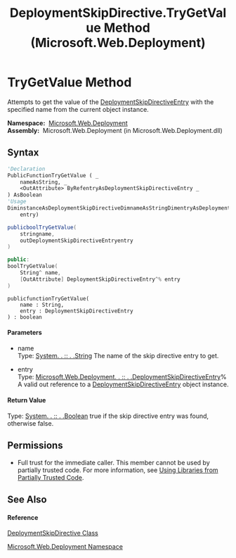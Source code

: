 ﻿---
title: DeploymentSkipDirective.TryGetValue Method  (Microsoft.Web.Deployment)
TOCTitle: TryGetValue Method
ms:assetid: M:Microsoft.Web.Deployment.DeploymentSkipDirective.TryGetValue(System.String,Microsoft.Web.Deployment.DeploymentSkipDirectiveEntry@)
ms:mtpsurl: https://msdn.microsoft.com/en-us/library/microsoft.web.deployment.deploymentskipdirective.trygetvalue(v=VS.90)
ms:contentKeyID: 20209069
ms.date: 05/02/2012
mtps_version: v=VS.90
f1_keywords:
- Microsoft.Web.Deployment.DeploymentSkipDirective.TryGetValue
dev_langs:
- CSharp
- JScript
- VB
- c++
api_location:
- Microsoft.Web.Deployment.dll
api_name:
- Microsoft.Web.Deployment.DeploymentSkipDirective.TryGetValue
api_type:
- Managed
topic_type:
- apiref
- kbSyntax
product_family_name: VS
ROBOTS: INDEX,FOLLOW
---

# TryGetValue Method

Attempts to get the value of the [DeploymentSkipDirectiveEntry](deploymentskipdirectiveentry-class-microsoft-web-deployment.md) with the specified name from the current object instance.

**Namespace:**  [Microsoft.Web.Deployment](microsoft-web-deployment-namespace.md)  
**Assembly:**  Microsoft.Web.Deployment (in Microsoft.Web.Deployment.dll)

## Syntax

``` vb
'Declaration
PublicFunctionTryGetValue ( _
    nameAsString, _
    <OutAttribute> ByRefentryAsDeploymentSkipDirectiveEntry _
) AsBoolean
'Usage
DiminstanceAsDeploymentSkipDirectiveDimnameAsStringDimentryAsDeploymentSkipDirectiveEntryDimreturnValueAsBooleanreturnValue = instance.TryGetValue(name, _
    entry)
```

``` csharp
publicboolTryGetValue(
    stringname,
    outDeploymentSkipDirectiveEntryentry
)
```

``` c++
public:
boolTryGetValue(
    String^ name, 
    [OutAttribute] DeploymentSkipDirectiveEntry^% entry
)
```

``` jscript
publicfunctionTryGetValue(
    name : String, 
    entry : DeploymentSkipDirectiveEntry
) : boolean
```

#### Parameters

  - name  
    Type: [System. . :: . .String](https://msdn.microsoft.com/en-us/library/s1wwdcbf\(v=vs.90\))  
    The name of the skip directive entry to get.  

<!-- end list -->

  - entry  
    Type: [Microsoft.Web.Deployment. . :: . .DeploymentSkipDirectiveEntry](deploymentskipdirectiveentry-class-microsoft-web-deployment.md)%  
    A valid out reference to a [DeploymentSkipDirectiveEntry](deploymentskipdirectiveentry-class-microsoft-web-deployment.md) object instance.  

#### Return Value

Type: [System. . :: . .Boolean](https://msdn.microsoft.com/en-us/library/a28wyd50\(v=vs.90\))  
true if the skip directive entry was found, otherwise false.  

## Permissions

  - Full trust for the immediate caller. This member cannot be used by partially trusted code. For more information, see [Using Libraries from Partially Trusted Code](https://msdn.microsoft.com/en-us/library/8skskf63\(v=vs.90\)).

## See Also

#### Reference

[DeploymentSkipDirective Class](deploymentskipdirective-class-microsoft-web-deployment.md)

[Microsoft.Web.Deployment Namespace](microsoft-web-deployment-namespace.md)

